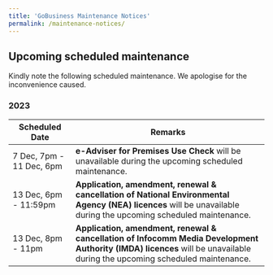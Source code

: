 ```yaml
---
title: 'GoBusiness Maintenance Notices'
permalink: /maintenance-notices/
---
```


## Upcoming scheduled maintenance

Kindly note the following scheduled maintenance. We apologise for the inconvenience caused.

### 2023 

| **Scheduled Date** | **Remarks** |  
|  -----------   | ---------------- |
| 7 Dec, 7pm - 11 Dec, 6pm | **e-Adviser for Premises Use Check** will be unavailable during the upcoming scheduled maintenance. |
| 13 Dec, 6pm - 11:59pm | **Application, amendment, renewal & cancellation of National Environmental Agency (NEA) licences** will be unavailable during the upcoming scheduled maintenance. | 
| 13 Dec, 8pm - 11pm | **Application, amendment, renewal & cancellation of Infocomm Media Development Authority (IMDA) licences** will be unavailable during the upcoming scheduled maintenance. | 




<script src="/jquery/jquery.min.js"></script>
<script src="/jquery/resize-tables.js"></script>
